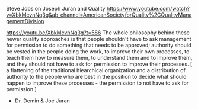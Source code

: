 

Steve Jobs on Joseph Juran and Quality
https://www.youtube.com/watch?v=XbkMcvnNq3g&ab_channel=AmericanSocietyforQuality%2CQualityManagementDivision

https://youtu.be/XbkMcvnNq3g?t=586
The whole philosophy behind these newer quality approaches is that people shouldn't have to ask management for permission to do something that needs to be approved; authority should be vested in the people doing the work, to improve their own processes, to teach them how to measure them, to understand them and to improve them, and they should not have to ask for permission to improve their processes.   [ a flattening of the traditional hiearchical organization and a distribution of authority to the people who are best in the position to decide what should happen to improve these processes - the permission to not have to ask for permission ]

- Dr. Demin & Joe Juran
